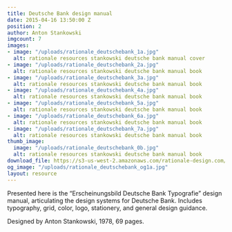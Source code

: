 ```yaml
---
title: Deutsche Bank design manual
date: 2015-04-16 13:50:00 Z
position: 2
author: Anton Stankowski
imgcount: 7
images:
- image: "/uploads/rationale_deutschebank_1a.jpg"
  alt: rationale resources stankowski deutsche bank manual cover
- image: "/uploads/rationale_deutschebank_2a.jpg"
  alt: rationale resources stankowski deutsche bank manual book
- image: "/uploads/rationale_deutschebank_3a.jpg"
  alt: rationale resources stankowski deutsche bank manual book
- image: "/uploads/rationale_deutschebank_4a.jpg"
  alt: rationale resources stankowski deutsche bank manual book
- image: "/uploads/rationale_deutschebank_5a.jpg"
  alt: rationale resources stankowski deutsche bank manual book
- image: "/uploads/rationale_deutschebank_6a.jpg"
  alt: rationale resources stankowski deutsche bank manual book
- image: "/uploads/rationale_deutschebank_7a.jpg"
  alt: rationale resources stankowski deutsche bank manual book
thumb_image:
  image: "/uploads/rationale_deutschebank_0b.jpg"
  alt: rationale resources stankowski deutsche bank manual book
download_file: https://s3-us-west-2.amazonaws.com/rationale-design.com/resources/files/Stankowski_DeutscheBank_Design_Manual.pdf
og_image: "/uploads/rationale_deutschebank_og1a.jpg"
layout: resource
---
```


Presented here is the “Erscheinungsbild Deutsche Bank Typografie” design manual, articulating the design systems for Deutsche Bank. Includes typography, grid, color, logo, stationery, and general design guidance.

Designed by Anton Stankowski, 1978, 69 pages.